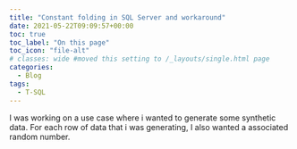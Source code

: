 ```yaml
---
title: "Constant folding in SQL Server and workaround"
date: 2021-05-22T09:09:57+00:00
toc: true
toc_label: "On this page"
toc_icon: "file-alt"
# classes: wide #moved this setting to /_layouts/single.html page
categories:
  - Blog
tags:
  - T-SQL
---
```


I was working on a use case where i wanted to generate some synthetic data. For each row of data that i was generating, I also wanted a associated random number. 
